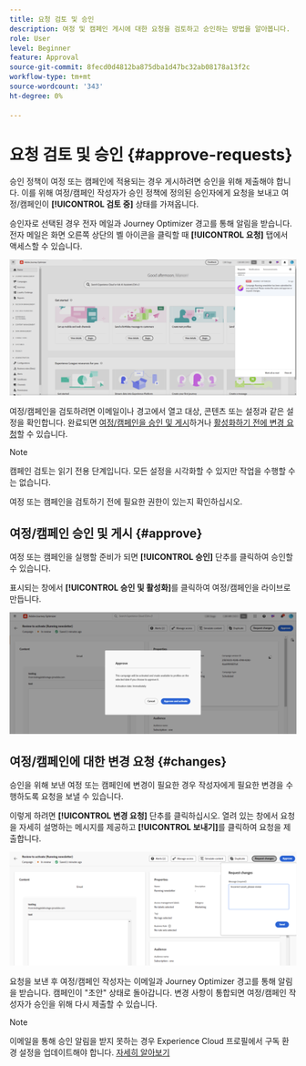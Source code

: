 ```yaml
---
title: 요청 검토 및 승인
description: 여정 및 캠페인 게시에 대한 요청을 검토하고 승인하는 방법을 알아봅니다.
role: User
level: Beginner
feature: Approval
source-git-commit: 8fecd0d4812ba875dba1d47bc32ab08178a13f2c
workflow-type: tm+mt
source-wordcount: '343'
ht-degree: 0%

---
```



# 요청 검토 및 승인 {#approve-requests}

승인 정책이 여정 또는 캠페인에 적용되는 경우 게시하려면 승인을 위해 제출해야 합니다. 이를 위해 여정/캠페인 작성자가 승인 정책에 정의된 승인자에게 요청을 보내고 여정/캠페인이 **[!UICONTROL 검토 중]** 상태를 가져옵니다.

승인자로 선택된 경우 전자 메일과 Journey Optimizer 경고를 통해 알림을 받습니다. 전자 메일은 화면 오른쪽 상단의 벨 아이콘을 클릭할 때 **[!UICONTROL 요청]** 탭에서 액세스할 수 있습니다.

![](assets/request-notification.png)

여정/캠페인을 검토하려면 이메일이나 경고에서 열고 대상, 콘텐츠 또는 설정과 같은 설정을 확인합니다.
완료되면 [여정/캠페인을 승인 및 게시](#approve)하거나 [활성화하기 전에 변경 요청](#changes)할 수 있습니다.

>[!NOTE]
>
>캠페인 검토는 읽기 전용 단계입니다. 모든 설정을 시각화할 수 있지만 작업을 수행할 수는 없습니다.
>
>여정 또는 캠페인을 검토하기 전에 필요한 권한이 있는지 확인하십시오.

## 여정/캠페인 승인 및 게시 {#approve}

여정 또는 캠페인을 실행할 준비가 되면 **[!UICONTROL 승인]** 단추를 클릭하여 승인할 수 있습니다.

표시되는 창에서 **[!UICONTROL 승인 및 활성화]**&#x200B;를 클릭하여 여정/캠페인을 라이브로 만듭니다.

![](assets/approve-request.png)

## 여정/캠페인에 대한 변경 요청 {#changes}

승인을 위해 보낸 여정 또는 캠페인에 변경이 필요한 경우 작성자에게 필요한 변경을 수행하도록 요청을 보낼 수 있습니다.

이렇게 하려면 **[!UICONTROL 변경 요청]** 단추를 클릭하십시오. 열려 있는 창에서 요청을 자세히 설명하는 메시지를 제공하고 **[!UICONTROL 보내기]**&#x200B;를 클릭하여 요청을 제출합니다.

![](assets/request-changes.png)

요청을 보낸 후 여정/캠페인 작성자는 이메일과 Journey Optimizer 경고를 통해 알림을 받습니다. 캠페인이 &quot;초안&quot; 상태로 돌아갑니다. 변경 사항이 통합되면 여정/캠페인 작성자가 승인을 위해 다시 제출할 수 있습니다.

>[!NOTE]
>
> 이메일을 통해 승인 알림을 받지 못하는 경우 Experience Cloud 프로필에서 구독 환경 설정을 업데이트해야 합니다. [자세히 알아보기](https://experienceleague.adobe.com/ko/docs/core-services/interface/features/account-preferences)
